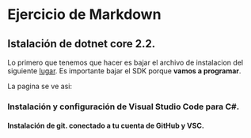 
# Ejercicio de Markdown

## Istalación de dotnet core 2.2.
Lo primero que tenemos que hacer es bajar el archivo de instalacion del siguiente [lugar](https://dotnet.microsoft.com/download).
Es importante bajar el SDK porque **vamos a programar**.

La pagina se ve asi:

### Instalación y configuración de Visual Studio Code para C#.


#### Instalación de git. conectado a tu cuenta de GitHub y VSC.
